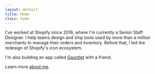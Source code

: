 ```yaml
---
layout: default
title: Home
class: home
---
```


I've worked at Shopify since 2016, where I'm currently a Senior Staff Designer. I help teams design and ship tools used by more than a million merchants to manage their orders and inventory. Before that, I led the redesign of Shopify's icon ecosystem.

I'm also building an app called [Gauntlet](http://gauntletapp.com/) with a friend.

Learn more [about me](/about/).
